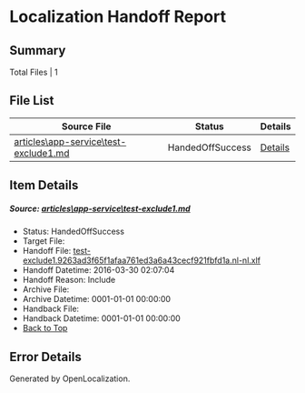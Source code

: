 # <a name='report-top'></a> Localization Handoff Report

## Summary
 Total Files | 1

## File List
 Source File | Status | Details 
 ----------- | ------ | ------- 
 [articles\app-service\test-exclude1.md](https://github.com/OpenLocalizationOrg/hyperV/blob/832fe5429e3ee60871f7f8f25c0617d2d504fb3f/articles/app-service/test-exclude1.md) | HandedOffSuccess | [Details](#e3dce7811b66d328d1092664b0410605f9a88d1f589)

## Item Details
##### <a name='e3dce7811b66d328d1092664b0410605f9a88d1f589'></a> Source: [articles\app-service\test-exclude1.md](https://github.com/OpenLocalizationOrg/hyperV/blob/832fe5429e3ee60871f7f8f25c0617d2d504fb3f/articles/app-service/test-exclude1.md)
* Status: HandedOffSuccess
* Target File: 
* Handoff File: [test-exclude1.9263ad3f65f1afaa761ed3a6a43cecf921fbfd1a.nl-nl.xlf](https://github.com/OpenLocalizationOrg/olhandoff/blob/6a9424cf40a100483540dfb349c0540a8445dea0/ol-handoff/OpenLocalizationOrg/hyperV.nl-nl/master/acomdc_nonhi/test-exclude1.9263ad3f65f1afaa761ed3a6a43cecf921fbfd1a.nl-nl.xlf)
* Handoff Datetime: 2016-03-30 02:07:04
* Handoff Reason: Include
* Archive File: 
* Archive Datetime: 0001-01-01 00:00:00
* Handback File: 
* Handback Datetime: 0001-01-01 00:00:00
* [Back to Top](#report-top)


## Error Details

Generated by OpenLocalization.
